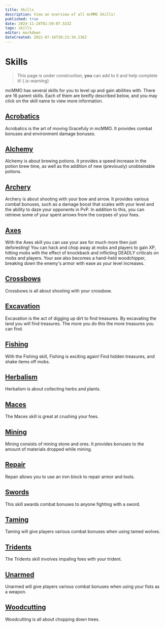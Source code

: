 ```yaml
---
title: Skills
description: View an overview of all mcMMO Skills!
published: true
date: 2024-11-24T01:59:07.533Z
tags: skills
editor: markdown
dateCreated: 2022-07-16T20:23:34.236Z
---
```


# Skills

> This page is under construction, **you** can add to it and help complete it!
{.is-warning}

mcMMO has several skills for you to level up and gain abilities with. There are 16 parent skills. Each of them are breifly described below, and you may click on the skill name to view more information.

## [Acrobatics](/skills/acrobatics)

Acrobatics is the art of moving Gracefuly in mcMMO. It provides combat bonuses and environment damage bonuses.

## [Alchemy](/skills/alchemy)

Alchemy is about brewing potions. It provides a speed increase in the potion brew time, as well as the addition of new (previously) unobtainable potions.

## [Archery](/skills/archery)

Archery is about shooting with your bow and arrow. It provides various combat bonuses, such as a damage boost that scales with your level and the ability to daze your opponents in PvP. In addition to this, you can retrieve some of your spent arrows from the corpses of your foes.

## [Axes](/skills/axes)

With the Axes skill you can use your axe for much more then just deforesting! You can hack and chop away at mobs and players to gain XP, hitting mobs with the effect of knockback and inflicting DEADLY criticals on mobs and players. Your axe also becomes a hand-held woodchipper, breaking down the enemy's armor with ease as your level increases.

## [Crossbows](/skills/crossbows)

Crossbows is all about shooting with your crossbow.

## [Excavation](/skills/excavation)

Excavation is the act of digging up dirt to find treasures. By excavating the land you will find treasures. The more you do this the more treasures you can find.

## [Fishing](/skills/fishing)

With the Fishing skill, Fishing is exciting again! Find hidden treasures, and shake items off mobs.

## [Herbalism](/skills/herbalism)

Herbalism is about collecting herbs and plants.

## [Maces](/skills/maces)

The Maces skill is great at crushing your foes. 

## [Mining](/skills/mining)

Mining consists of mining stone and ores. It provides bonuses to the amount of materials dropped while mining.

## [Repair](/skills/repair)

Repair allows you to use an iron block to repair armor and tools.

## [Swords](/skills/swords)

This skill awards combat bonuses to anyone fighting with a sword.

## [Taming](/skills/taming)

Taming will give players various combat bonuses when using tamed wolves.

## [Tridents](/skills/tridents)

The Tridents skill involves impaling foes with your trident.

## [Unarmed](/skills/unarmed)

Unarmed will give players various combat bonuses when using your fists as a weapon. 

## [Woodcutting](/skills/woodcutting)

Woodcutting is all about chopping down trees.